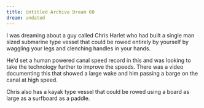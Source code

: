 ```yaml
---
title: Untitled Archive Dream 60
dream: undated
---
```


I was dreaming about a guy called Chris Harlet who had built a single man sized submarine type vessel that could be rowed entirely by yourself by waggling your legs and clenching handles in your hands.

He'd set a human powered canal speed record in this and was looking to take the technology further to improve the speeds. There was a video documenting this that showed a large wake and him passing a barge on the canal at high speed.

Chris also has a kayak type vessel that could be rowed using a board as large as a surfboard as a paddle.